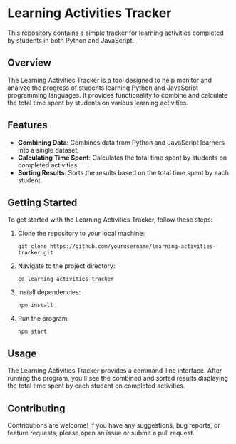# Learning Activities Tracker

This repository contains a simple tracker for learning activities completed by students in both Python and JavaScript.

## Overview

The Learning Activities Tracker is a tool designed to help monitor and analyze the progress of students learning Python and JavaScript programming languages. It provides functionality to combine and calculate the total time spent by students on various learning activities.

## Features

- **Combining Data**: Combines data from Python and JavaScript learners into a single dataset.
- **Calculating Time Spent**: Calculates the total time spent by students on completed activities.
- **Sorting Results**: Sorts the results based on the total time spent by each student.

## Getting Started

To get started with the Learning Activities Tracker, follow these steps:

1. Clone the repository to your local machine:
   
   ```
   git clone https://github.com/yourusername/learning-activities-tracker.git
   ```

2. Navigate to the project directory:

   ```
   cd learning-activities-tracker
   ```

3. Install dependencies:

   ```
   npm install
   ```

4. Run the program:

   ```
   npm start
   ```

## Usage

The Learning Activities Tracker provides a command-line interface. After running the program, you'll see the combined and sorted results displaying the total time spent by each student on completed activities.

## Contributing

Contributions are welcome! If you have any suggestions, bug reports, or feature requests, please open an issue or submit a pull request.



